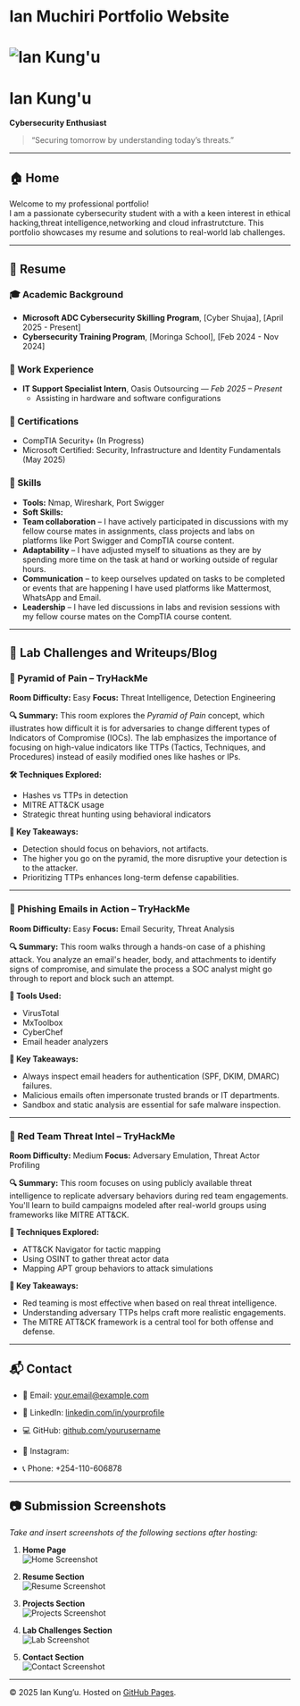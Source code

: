 # Ian Muchiri Portfolio Website
# ![Ian Kung'u](https://your-image-url.com/photo.jpg)

# Ian Kung'u

**Cybersecurity Enthusiast**

> “Securing tomorrow by understanding today’s threats.”

---

## 🏠 Home

Welcome to my professional portfolio!  
I am a passionate cybersecurity student with a with a keen interest in ethical hacking,threat intelligence,networking and cloud infrastrutcture. This portfolio showcases my resume and solutions to real-world lab challenges.

---

## 📄 Resume

### 🎓 Academic Background
- **Microsoft ADC Cybersecurity Skilling Program**, [Cyber Shujaa], [April 2025 - Present]
- **Cybersecurity Training Program**, [Moringa School], [Feb 2024 - Nov 2024]

### 💼 Work Experience
- **IT Support Specialist Intern**, Oasis Outsourcing — *Feb 2025 – Present*
  - Assisting in hardware and software configurations

### 📜 Certifications
- CompTIA Security+ (In Progress)
- Microsoft Certified: Security, Infrastructure and Identity Fundamentals (May 2025)

### 🧠 Skills
- **Tools:** Nmap, Wireshark, Port Swigger
- **Soft Skills:**
- **Team collaboration** – I have actively participated in discussions with my fellow course mates in assignments, class projects and labs on platforms like Port      Swigger and CompTIA course content.
- **Adaptability** – I have adjusted myself to situations as they are by spending more time on the task at hand or working outside of regular hours.
- **Communication** – to keep ourselves updated on tasks to be completed or events that are happening I have used platforms like Mattermost, WhatsApp and Email.
- **Leadership** – I have led discussions in labs and revision sessions with my fellow course mates on the CompTIA course content.

---


## 🧪 Lab Challenges and Writeups/Blog

### 🧱 Pyramid of Pain – TryHackMe

**Room Difficulty:** Easy
**Focus:** Threat Intelligence, Detection Engineering

**🔍 Summary:**
This room explores the *Pyramid of Pain* concept, which illustrates how difficult it is for adversaries to change different types of Indicators of Compromise (IOCs). The lab emphasizes the importance of focusing on high-value indicators like TTPs (Tactics, Techniques, and Procedures) instead of easily modified ones like hashes or IPs.

**🛠 Techniques Explored:**

* Hashes vs TTPs in detection
* MITRE ATT\&CK usage
* Strategic threat hunting using behavioral indicators

**📌 Key Takeaways:**

* Detection should focus on behaviors, not artifacts.
* The higher you go on the pyramid, the more disruptive your detection is to the attacker.
* Prioritizing TTPs enhances long-term defense capabilities.

---

### 🎣 Phishing Emails in Action – TryHackMe

**Room Difficulty:** Easy
**Focus:** Email Security, Threat Analysis

**🔍 Summary:**
This room walks through a hands-on case of a phishing attack. You analyze an email's header, body, and attachments to identify signs of compromise, and simulate the process a SOC analyst might go through to report and block such an attempt.

**🔧 Tools Used:**

* VirusTotal
* MxToolbox
* CyberChef
* Email header analyzers

**📌 Key Takeaways:**

* Always inspect email headers for authentication (SPF, DKIM, DMARC) failures.
* Malicious emails often impersonate trusted brands or IT departments.
* Sandbox and static analysis are essential for safe malware inspection.

---

### 🔴 Red Team Threat Intel – TryHackMe

**Room Difficulty:** Medium
**Focus:** Adversary Emulation, Threat Actor Profiling

**🔍 Summary:**
This room focuses on using publicly available threat intelligence to replicate adversary behaviors during red team engagements. You'll learn to build campaigns modeled after real-world groups using frameworks like MITRE ATT\&CK.

**🧰 Techniques Explored:**

* ATT\&CK Navigator for tactic mapping
* Using OSINT to gather threat actor data
* Mapping APT group behaviors to attack simulations

**📌 Key Takeaways:**

* Red teaming is most effective when based on real threat intelligence.
* Understanding adversary TTPs helps craft more realistic engagements.
* The MITRE ATT\&CK framework is a central tool for both offense and defense.

---



## 📬 Contact

- 📧 Email: [your.email@example.com](ianthegreat254@gmail.com)  
- 💼 LinkedIn: [linkedin.com/in/yourprofile](https://www.linkedin.com/in/ian-kungu-b67535322/)  
- 💻 GitHub: [github.com/yourusername](https://ianmk7.github.io/)
- 🛜 Instagram: 

- 📞 Phone: +254-110-606878

---


## 📷 Submission Screenshots

*Take and insert screenshots of the following sections after hosting:*

1. **Home Page**  
   ![Home Screenshot](https://your-upload-url.com/home.png)

2. **Resume Section**  
   ![Resume Screenshot](https://your-upload-url.com/resume.png)

3. **Projects Section**  
   ![Projects Screenshot](https://your-upload-url.com/projects.png)

4. **Lab Challenges Section**  
   ![Lab Screenshot](https://your-upload-url.com/labs.png)

5. **Contact Section**  
   ![Contact Screenshot](https://your-upload-url.com/contact.png)

---

© 2025 Ian Kung’u. Hosted on [GitHub Pages](https://yourusername.github.io).
